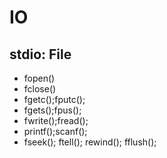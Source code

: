 # IO
## stdio: File 
+ fopen()
+ fclose()
+ fgetc();fputc();
+ fgets();fpus();
+ fwrite();fread();
+ printf();scanf();
+ fseek(); ftell(); rewind(); fflush();

